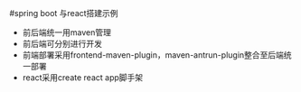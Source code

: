 #spring boot 与react搭建示例

- 前后端统一用maven管理
- 前后端可分别进行开发
- 前端部署采用frontend-maven-plugin，maven-antrun-plugin整合至后端统一部署
- react采用create react app脚手架